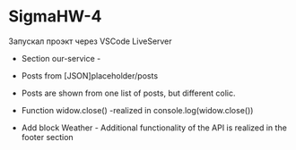 # SigmaHW-4
Запускал проэкт через VSCode LiveServer

* Section our-service -
* Posts from [JSON]placeholder/posts
* Posts are shown from one list of posts, but different colic.

* Function widow.close() -realized in console.log(widow.close())

* Add block Weather - Additional functionality of the API is realized in the footer section
